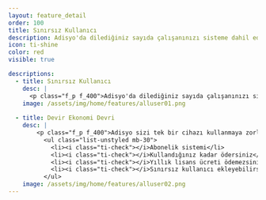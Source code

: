 ```yaml
---
layout: feature_detail
order: 100
title: Sınırsız Kullanıcı
description: Adisyo'da dilediğiniz sayıda çalışanınızı sisteme dahil edebilir, sınırsız kullanıcı ekleyebilirsiniz. Kapsamlı özellikleri uygun fiyatlarla sunan Adisyo'da kullanıcı başına ayrıca bir ücret ödemezsiniz.
icon: ti-shine
color: red
visible: true

descriptions: 
  - title: Sınırsız Kullanıcı
    desc: |
      <p class="f_p f_400">Adisyo'da dilediğiniz sayıda çalışanınızı sisteme dahil edebilir, sınırsız kullanıcı ekleyebilirsiniz. Kapsamlı özellikleri uygun fiyatlarla sunan Adisyo'da kullanıcı başına ayrıca bir ücret ödemezsiniz. Tek fiyat ile sınırsız kullanıcı keyfini yaşarsınız.</p>
    image: /assets/img/home/features/alluser01.png
  
  - title: Devir Ekonomi Devri
    desc: |
        <p class="f_p f_400">Adisyo sizi tek bir cihazı kullanmaya zorlamaz. Adisyo'yu kullanmak için pahalı bir lisans almanız gerekmez. Yıllık bakım ücreti ödemezsiniz. Abonelik sistemi sayesinde, kullandığınız kadar ödersiniz.</p>
          <ul class="list-unstyled mb-30">
            <li><i class="ti-check"></i>Abonelik sistemi</li>
            <li><i class="ti-check"></i>Kullandığınız kadar ödersiniz</li>
            <li><i class="ti-check"></i>Yıllık lisans ücreti ödemezsiniz</li>
            <li><i class="ti-check"></i>Sınırsız kullanıcı ekleyebilirsiniz</li>
          </ul>
    image: /assets/img/home/features/alluser02.png
---
```


